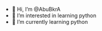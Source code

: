 - 👋 Hi, I’m @AbuBkrA
- 👀 I’m interested in learning python
- 🌱 I’m currently learning python
<!---
AbuBkrA/AbuBkrA is a ✨ special ✨ repository because its `README.md` (this file) appears on your GitHub profile.
You can click the Preview link to take a look at your changes.
--->
